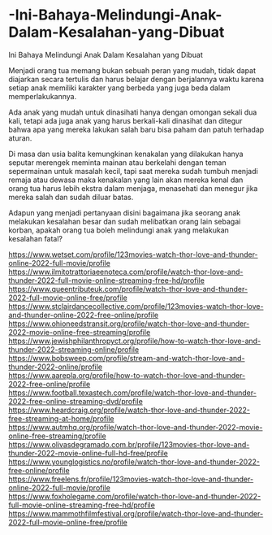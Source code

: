 # -Ini-Bahaya-Melindungi-Anak-Dalam-Kesalahan-yang-Dibuat
 Ini Bahaya Melindungi Anak Dalam Kesalahan yang Dibuat


Menjadi orang tua memang bukan sebuah peran yang mudah, tidak dapat diajarkan secara tertulis dan harus belajar dengan berjalannya waktu karena setiap anak memiliki karakter yang berbeda yang juga beda dalam memperlakukannya.

Ada anak yang mudah untuk dinasihati hanya dengan omongan sekali dua kali, tetapi ada juga anak yang harus berkali-kali dinasihat dan ditegur bahwa apa yang mereka lakukan salah baru bisa paham dan patuh terhadap aturan.

Di masa dan usia balita kemungkinan kenakalan yang dilakukan hanya seputar merengek meminta mainan atau berkelahi dengan teman sepermainan untuk masalah kecil, tapi saat mereka sudah tumbuh menjadi remaja atau dewasa maka kenakalan yang lain akan mereka kenal dan orang tua harus lebih ekstra dalam menjaga, menasehati dan menegur jika mereka salah dan sudah diluar batas.

Adapun yang menjadi pertanyaan disini bagaimana jika seorang anak melakukan kesalahan besar dan sudah melibatkan orang lain sebagai korban, apakah orang tua boleh melindungi anak yang melakukan kesalahan fatal?

<p><a href="https://www.wetset.com/profile/123movies-watch-thor-love-and-thunder-online-2022-full-movie/profile">https://www.wetset.com/profile/123movies-watch-thor-love-and-thunder-online-2022-full-movie/profile</a><br />
 <a href="https://www.ilmitotrattoriaeenoteca.com/profile/watch-thor-love-and-thunder-2022-full-movie-online-streaming-free-hd/profile">https://www.ilmitotrattoriaeenoteca.com/profile/watch-thor-love-and-thunder-2022-full-movie-online-streaming-free-hd/profile</a><br />
 <a href="https://www.queentributeuk.com/profile/watch-thor-love-and-thunder-2022-full-movie-online-free/profile">https://www.queentributeuk.com/profile/watch-thor-love-and-thunder-2022-full-movie-online-free/profile</a><br />
 <a href="https://www.stclairdancecollective.com/profile/123movies-watch-thor-love-and-thunder-online-2022-free-online/profile">https://www.stclairdancecollective.com/profile/123movies-watch-thor-love-and-thunder-online-2022-free-online/profile</a><br />
 <a href="https://www.ohioneedstransit.org/profile/watch-thor-love-and-thunder-2022-movie-online-free-streaming/profile">https://www.ohioneedstransit.org/profile/watch-thor-love-and-thunder-2022-movie-online-free-streaming/profile</a><br />
 <a href="https://www.jewishphilanthropyct.org/profile/how-to-watch-thor-love-and-thunder-2022-streaming-online/profile">https://www.jewishphilanthropyct.org/profile/how-to-watch-thor-love-and-thunder-2022-streaming-online/profile</a><br />
 <a href="https://www.bobsweep.com/profile/stream-and-watch-thor-love-and-thunder-2022-online/profile">https://www.bobsweep.com/profile/stream-and-watch-thor-love-and-thunder-2022-online/profile</a><br />
 <a href="https://www.aarepla.org/profile/how-to-watch-thor-love-and-thunder-2022-free-online/profile">https://www.aarepla.org/profile/how-to-watch-thor-love-and-thunder-2022-free-online/profile</a><br />
 <a href="https://www.football.texastech.com/profile/watch-thor-love-and-thunder-2022-free-online-streaming-dvd/profile">https://www.football.texastech.com/profile/watch-thor-love-and-thunder-2022-free-online-streaming-dvd/profile</a><br />
 <a href="https://www.heardcraig.org/profile/watch-thor-love-and-thunder-2022-free-streaming-at-home/profile">https://www.heardcraig.org/profile/watch-thor-love-and-thunder-2022-free-streaming-at-home/profile</a><br />
 <a href="https://www.autmhq.org/profile/watch-thor-love-and-thunder-2022-movie-online-free-streaming/profile">https://www.autmhq.org/profile/watch-thor-love-and-thunder-2022-movie-online-free-streaming/profile</a><br />
 <a href="https://www.olivasdegramado.com.br/profile/123movies-thor-love-and-thunder-2022-movie-online-full-hd-free/profile">https://www.olivasdegramado.com.br/profile/123movies-thor-love-and-thunder-2022-movie-online-full-hd-free/profile</a><br />
 <a href="https://www.younglogistics.no/profile/watch-thor-love-and-thunder-2022-free-online/profile">https://www.younglogistics.no/profile/watch-thor-love-and-thunder-2022-free-online/profile</a><br />
 <a href="https://www.freelens.fr/profile/123movies-watch-thor-love-and-thunder-online-2022-full-movie/profile">https://www.freelens.fr/profile/123movies-watch-thor-love-and-thunder-online-2022-full-movie/profile</a><br />
 <a href="https://www.foxholegame.com/profile/watch-thor-love-and-thunder-2022-full-movie-online-streaming-free-hd/profile">https://www.foxholegame.com/profile/watch-thor-love-and-thunder-2022-full-movie-online-streaming-free-hd/profile</a><br />
 <a href="https://www.mammothfilmfestival.org/profile/watch-thor-love-and-thunder-2022-full-movie-online-free/profile">https://www.mammothfilmfestival.org/profile/watch-thor-love-and-thunder-2022-full-movie-online-free/profile</a></p>
